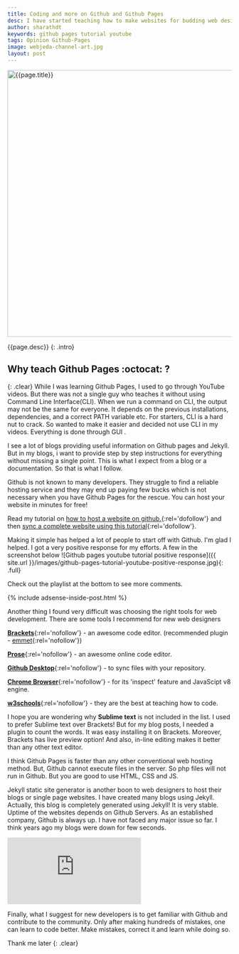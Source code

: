 ```yaml
---
title: Coding and more on Github and Github Pages
desc: I have started teaching how to make websites for budding web designers. I have posted the playlist here. Take a look. I have started off with topics like 'hosting websites on Github' 'how to use github' 'github web hosting' etc.,
author: sharathdt
keywords: github pages tutorial youtube
tags: Opinion Github-Pages
image: webjeda-channel-art.jpg
layout: post
---
```


<img width="600px" max-height="375px" alt="{{page.title}}" title="{{page.title}}" itemprop="thumbnailUrl" class="left half noborder" src="/thumbs/{{page.image}}">

<i class="fa fa-quote-left fa-3x fa-pull-left fa-border"></i>{{page.desc}}
{: .intro}

## Why teach Github Pages :octocat: ?
{: .clear}
While I was learning Github Pages, I used to go through YouTube videos. But there was not a single guy who teaches it without using Command Line Interface(CLI). When we run a command on CLI, the output may not be the same for everyone. It depends on the previous installations, dependencies, and a correct PATH variable etc. For starters, CLI is a hard nut to crack. So wanted to make it easier and decided not use CLI in my videos. Everything is done through GUI .


I see a lot of blogs providing useful information on Github pages and Jekyll. But in my blogs, i want to provide step by step instructions for everything without missing a single point. This is what I expect from a blog or a documentation. So that is what I follow.

Github is not known to many developers. They struggle to find a reliable hosting service and they may end up paying few bucks which is not necessary when you have Github Pages for the rescue. You can host your website in minutes for free!

Read my tutorial on [how to host a website on github.](https://blog.webjeda.com/how-to-create-and-host-a-website-on-github-pages/){:rel='dofollow'}
and then [sync a complete website using this tutorial](http://blog.webjeda.com/how-to-sync-files-folders-with-github){:rel='dofollow'}.


Making it simple has helped a lot of people to start off with Github. I'm glad I helped. I got a very positive response for my efforts. A few in the screenshot below
![Github pages youtube tutorial positive response]({{ site.url }}/images/github-pages-tutorial-youtube-positive-response.jpg){: .full}

Check out the playlist at the bottom to see more comments.

{% include adsense-inside-post.html %}


Another thing I found very difficult was choosing the right tools for web development. There are some tools I recommend for new web designers 

[**Brackets**](http://brackets.io){:rel='nofollow'} - an awesome code editor. (recommended plugin - [emmet](http://emmet.io/download/){:rel='nofollow'})

[**Prose**](http://prose.io){:rel='nofollow'} - an awesome online code editor.

[**Github Desktop**](https://desktop.github.com/){:rel='nofollow'} - to sync files with your repository.

[**Chrome Browser**](https://www.google.com/chrome/){:rel='nofollow'} - for its 'inspect' feature and JavaScipt v8 engine.

[**w3schools**](www.w3schools.com/){:rel='nofollow'} - they are the best at teaching how to code.

I hope you are wondering why **Sublime text** is not included in the list. I used to prefer Sublime text over Brackets! But for my blog posts, I needed a plugin to count the words. It was easy installing it on Brackets. Moreover, Brackets has live preview option!  And also, in-line editing makes it better than any other text editor.

I think Github Pages is faster than any other conventional web hosting method. But, Github cannot execute files in the server. So php files will not run in Github. But you are good to use HTML, CSS and JS. 


Jekyll static site generator is another boon to web designers to host their blogs or single page websites. I have created many blogs using Jekyll. Actually, this blog is completely generated using Jekyll! It is very stable. Uptime of the websites depends on Github Servers. As an established company, Github is always up. I have not faced any major issue so far. I think years ago my blogs were down for few seconds.

<iframe itemscope="" class="left half video" itemprop="video" src="https://www.youtube.com/embed/bwThn0rxv7M?list=PLm_Qt4aKpfKijgP0rDH7FSJOlS9IBGbT1" frameborder="0" allowfullscreen></iframe>

Finally, what I suggest for new developers is to get familiar with Github and contribute to the community. Only after making hundreds of mistakes, one can learn to code better. Make mistakes, correct it and learn while doing so.

Thank me later
{: .clear}